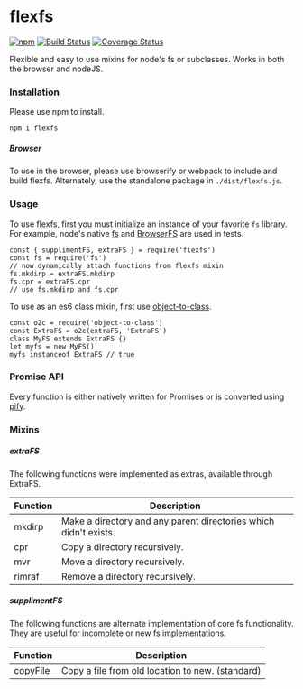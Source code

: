 # flexfs

[![npm](https://img.shields.io/npm/v/flexfs.svg)](https://www.npmjs.com/package/flexfs) [![Build Status](https://travis-ci.org/isysd/flexfs.svg?branch=master)](https://travis-ci.org/isysd/flexfs) [![Coverage Status](https://coveralls.io/repos/github/isysd/flexfs/badge.svg?branch=master)](https://coveralls.io/github/isysd/flexfs?branch=master)

Flexible and easy to use mixins for node's fs or subclasses. Works in both the browser and nodeJS.

### Installation

Please use npm to install.

`npm i flexfs`

##### Browser

To use in the browser, please use browserify or webpack to include and build flexfs. Alternately, use the standalone package in `./dist/flexfs.js`.

### Usage

To use flexfs, first you must initialize an instance of your favorite `fs` library. For example, node's native [fs](https://nodejs.org/api/fs.html) and [BrowserFS](https://github.com/jvilk/BrowserFS) are used in tests.


```
const { supplimentFS, extraFS } = require('flexfs')
const fs = require('fs')
// now dynamically attach functions from flexfs mixin
fs.mkdirp = extraFS.mkdirp
fs.cpr = extraFS.cpr
// use fs.mkdirp and fs.cpr
```

To use as an es6 class mixin, first use [object-to-class](https://github.com/isysd/object-to-class).


```
const o2c = require('object-to-class')
const ExtraFS = o2c(extraFS, 'ExtraFS')
class MyFS extends ExtraFS {}
let myfs = new MyFS()
myfs instanceof ExtraFS // true
```

### Promise API

Every function is either natively written for Promises or is converted using [pify](https://github.com/sindresorhus/pify).

### Mixins

##### extraFS

The following functions were implemented as extras, available through ExtraFS.

| Function | Description |
|----------|-------------|
| mkdirp   | Make a directory and any parent directories which didn't exists. |
| cpr | Copy a directory recursively. |
| mvr | Move a directory recursively. |
| rimraf | Remove a directory recursively. |

##### supplimentFS

The following functions are alternate implementation of core fs functionality. They are useful for incomplete or new fs implementations.

| Function | Description |
|----------|-------------|
| copyFile | Copy a file from old location to new. (standard) |

